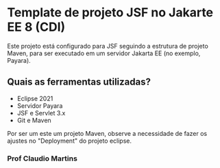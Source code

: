 # Template de projeto JSF no Jakarte EE 8 (CDI)
Este projeto está configurado para JSF seguindo a estrutura de projeto Maven, para ser executado em um servidor Jakarta EE (no exemplo, Payara).

 
## Quais as ferramentas utilizadas?
 * Eclipse 2021
 * Servidor Payara
 * JSF e Servlet 3.x
 * Git e Maven
 
 Por ser um este um projeto Maven, observe a necessidade de fazer os ajustes no "Deployment" do projeto eclipse.

### Prof Claudio Martins